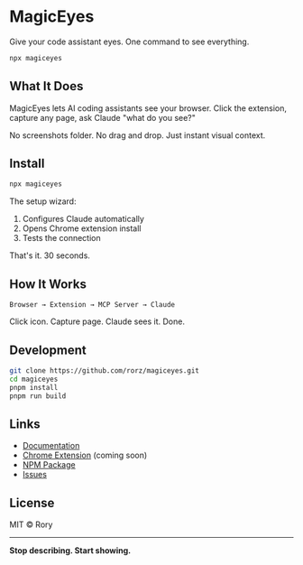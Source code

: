 # MagicEyes

Give your code assistant eyes. One command to see everything.

```bash
npx magiceyes
```

## What It Does

MagicEyes lets AI coding assistants see your browser. Click the extension, capture any page, ask Claude "what do you see?"

No screenshots folder. No drag and drop. Just instant visual context.

## Install

```bash
npx magiceyes
```

The setup wizard:

1. Configures Claude automatically
2. Opens Chrome extension install
3. Tests the connection

That's it. 30 seconds.

## How It Works

```
Browser → Extension → MCP Server → Claude
```

Click icon. Capture page. Claude sees it. Done.

## Development

```bash
git clone https://github.com/rorz/magiceyes.git
cd magiceyes
pnpm install
pnpm run build
```

## Links

- [Documentation](https://magiceyes.dev)
- [Chrome Extension](https://chrome.google.com/webstore/detail/magiceyes) (coming soon)
- [NPM Package](https://www.npmjs.com/package/magiceyes)
- [Issues](https://github.com/rorz/magiceyes/issues)

## License

MIT © Rory

---

**Stop describing. Start showing.**
